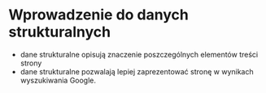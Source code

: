 # Wprowadzenie do danych strukturalnych 
- dane strukturalne opisują znaczenie poszczególnych elementów treści strony
- dane strukturalne pozwalają lepiej zaprezentować stronę w wynikach wyszukiwania Google. 
